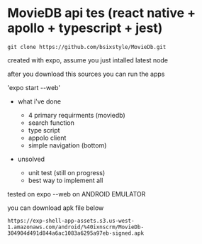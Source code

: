 # MovieDB api tes (react native + apollo + typescript + jest)

```
git clone https://github.com/bsixstyle/MovieDb.git
```


created with expo, assume you just intalled latest node

after you download this sources 
you can run the apps

'expo start --web'

- what i've done
    - 4 primary requirments (moviedb)
    - search function
    - type script
    - appolo client
    - simple navigation (bottom)

- unsolved
    - unit test (still on progress)
    - best way to implement all

tested on expo --web on ANDROID EMULATOR

you can download apk file below
```
https://exp-shell-app-assets.s3.us-west-1.amazonaws.com/android/%40ixnscrm/MovieDb-304904d491d844a6ac1083a6295a97eb-signed.apk
```
